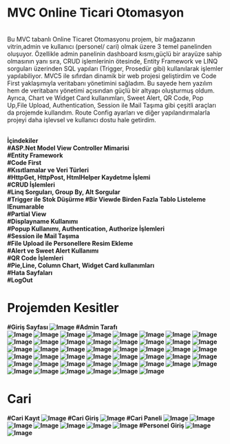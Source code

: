 # MVC Online Ticari Otomasyon
<br>
Bu MVC tabanlı Online Ticaret Otomasyonu projem, bir mağazanın vitrin,admin ve kullanıcı (personel/ cari) olmak üzere 3 temel panelinden oluşuyor. Özellikle admin panelinin dashboard kısmı,güçlü bir arayüze sahip olmasının yanı sıra, CRUD işlemlerinin ötesinde, Entity Framework ve LINQ sorguları üzerinden SQL yapıları (Trigger, Prosedür gibi) kullanılarak işlemler yapılabiliyor. MVC5 ile sıfırdan dinamik bir web projesi geliştirdim ve Code First yaklaşımıyla veritabanı yönetimini sağladım. Bu sayede hem yazılım hem de veritabanı yönetimi açısından güçlü bir altyapı oluşturmuş oldum. Ayrıca, Chart ve Widget Card kullanımları, Sweet Alert, QR Code, Pop Up,File Upload, Authentication, Session ile Mail Taşıma gibi çeşitli araçları da projemde kullandım. Route Config ayarları ve diğer yapılandırmalarla projeyi daha işlevsel ve kullanıcı dostu hale getirdim.<br><br>

<b>İçindekiler<b> <br>
#ASP.Net Model View Controller Mimarisi<br>
#Entity Framework <br>
#Code First <br>
#Kısıtlamalar ve Veri Türleri <br>
#HttpGet, HttpPost, HtmlHelper Kaydetme İşlemi <br>
#CRUD İşlemleri<br>
#Linq Sorguları, Group By, Alt Sorgular <br>
#Trigger ile Stok Düşürme
#Bir Viewde Birden Fazla Tablo Listeleme IEnumarable <br>
#Partial View <br>
#Displayname Kullanımı<br>
#Popup Kullanımı, Authentication, Authorize İşlemleri <br>
#Session ile Mail Taşıma<br>
#File Upload ile Personellere Resim Ekleme<br>
#Alert ve Sweet Alert Kullanımı <br>
#QR Code İşlemleri<br>
#Pie,Line, Column Chart, Widget Card kullanımları <br>
#Hata Sayfaları <br>
#LogOut 
# Projemden Kesitler<br>
#Giriş Sayfası
![Image](https://github.com/user-attachments/assets/355a11fd-5205-42b7-978b-559418d10377)
#Admin Tarafı<br>
![Image](https://github.com/user-attachments/assets/41c95bdb-0437-4968-830d-94a2e393883d)
![Image](https://github.com/user-attachments/assets/39b685d1-6ab1-4f6e-9b17-f0a138132c82)
![Image](https://github.com/user-attachments/assets/8b0d16ec-46f0-4f4b-81da-042aebca7ac0)
![Image](https://github.com/user-attachments/assets/c15c7f00-750a-4f51-bfaf-e1c4ab57c200)
![Image](https://github.com/user-attachments/assets/ea81f4da-c342-489c-bac3-23ec816fdcf2)
![Image](https://github.com/user-attachments/assets/3af59edf-b637-4ca4-9660-88159e4e05d6)
![Image](https://github.com/user-attachments/assets/885dc533-9d75-4735-b3cf-13d7364c0eda)
![Image](https://github.com/user-attachments/assets/afca2db1-c696-45d5-94e3-9a0b841e5da9)
![Image](https://github.com/user-attachments/assets/a3abc322-082d-400a-85d7-af5e528942b6)
![Image](https://github.com/user-attachments/assets/8004d4a2-593a-46c7-8b8c-4a4f2750c6a2)
![Image](https://github.com/user-attachments/assets/bc748727-0b4d-423d-9147-cc1ed456e434)
![Image](https://github.com/user-attachments/assets/3e93f4c6-ac2f-4883-9cfd-655351247048)
![Image](https://github.com/user-attachments/assets/8671a1dd-5e5d-473a-81e8-84c88350e60b)
![Image](https://github.com/user-attachments/assets/1d943566-473a-42ca-803a-74d2cbbd2256)
![Image](https://github.com/user-attachments/assets/27ce48d7-529a-4f14-954f-41923926d27c)
![Image](https://github.com/user-attachments/assets/0ad86321-13b1-463c-99e6-dfa307c2d35f)
![Image](https://github.com/user-attachments/assets/daeb01f0-6f77-4c3d-a572-434d1c82234b)
![Image](https://github.com/user-attachments/assets/77f9f428-67b5-424f-8191-e093248d6131)
![Image](https://github.com/user-attachments/assets/95d63a7d-1e24-4b85-ae2e-9b8c78cdd889)
![Image](https://github.com/user-attachments/assets/e011f16f-d645-422e-b890-c4a18d14e7f7)
![Image](https://github.com/user-attachments/assets/01fc4e0d-d213-4f69-aff8-f7f4ae91f83e)
![Image](https://github.com/user-attachments/assets/8c1084db-3106-4aa2-ac9e-2effb933153c)
![Image](https://github.com/user-attachments/assets/9267c2ae-46c8-4afa-babd-3795d1770cfa)
![Image](https://github.com/user-attachments/assets/4d5c5759-6173-449f-b6c6-5faadd175b69)
![Image](https://github.com/user-attachments/assets/01d3feb4-dabe-4e27-b986-d5a5c0f966e6)
![Image](https://github.com/user-attachments/assets/b2f72ca3-9fcd-480f-8b2e-ea061620c46e)
![Image](https://github.com/user-attachments/assets/95000174-273b-42b8-a05e-c4d3b5fafc9e)
![Image](https://github.com/user-attachments/assets/500a335c-7f5c-487e-8f2e-e12d0e80f395)
![Image](https://github.com/user-attachments/assets/ce1aabdd-c804-4c50-b85d-a5b0d70c263a)
![Image](https://github.com/user-attachments/assets/94a906a4-0d08-48e3-a21b-5207cfe791b2)
![Image](https://github.com/user-attachments/assets/d49314a0-ab2c-42a9-9ab2-f3fa34b53717)
![Image](https://github.com/user-attachments/assets/1b49d4b3-121a-40c7-8103-a83974da3109)
![Image](https://github.com/user-attachments/assets/3e71a73b-6b45-44a7-bb12-f7eec5941a40)
![Image](https://github.com/user-attachments/assets/cdc96340-d412-48b1-b13b-5f0561904d90)
![Image](https://github.com/user-attachments/assets/7958a777-4e60-4c34-8f31-c55760515397)
![Image](https://github.com/user-attachments/assets/2aae52b1-d154-4a1c-a3f7-d672453ce657)
![Image](https://github.com/user-attachments/assets/e5df56b1-0f5e-4fce-9975-33fb7648b2de)
![Image](https://github.com/user-attachments/assets/4cc9f837-0aec-4aa0-8315-1268929ea206)
![Image](https://github.com/user-attachments/assets/69d31fc1-22d6-462a-838c-7819305befee)
![Image](https://github.com/user-attachments/assets/5d9f255d-69c4-495e-8779-f2fe3db0ed06)
![Image](https://github.com/user-attachments/assets/63c0967a-5b5f-4869-8309-7a304ed1fd2c)
![Image](https://github.com/user-attachments/assets/34d981d0-8f8d-4e41-84f2-ed94118d47bb)
![Image](https://github.com/user-attachments/assets/32716ed6-86b9-40d1-a720-f7e382d90eba)
![Image](https://github.com/user-attachments/assets/1f0b1a62-b447-4950-986c-fc4ba9e793a4)
![Image](https://github.com/user-attachments/assets/432b395e-6926-4368-8e57-8c0f986b69a3)
![Image](https://github.com/user-attachments/assets/67de48e1-ca1a-4637-8b12-c612b8d925fa)
# Cari<br>
#Cari Kayıt
![Image](https://github.com/user-attachments/assets/24c55db5-07ac-4846-b081-870f50f804b3)
#Cari Giriş
![Image](https://github.com/user-attachments/assets/f077d779-bde6-4cae-acf2-c4a4032189e8)
#Cari Paneli
![Image](https://github.com/user-attachments/assets/0c9bef36-3991-463a-9653-8cf545b23ca3)
![Image](https://github.com/user-attachments/assets/fa8de393-7d31-4f82-a6bf-07a3d9b1479a)
![Image](https://github.com/user-attachments/assets/7659cca0-607f-4350-832a-3c47dc9ce667)
![Image](https://github.com/user-attachments/assets/76cf4897-aa8c-455b-a913-5861c6be437c)
![Image](https://github.com/user-attachments/assets/c232ecde-b29b-41fc-a450-91d0c17124f7)
![Image](https://github.com/user-attachments/assets/789bf1cf-5a3c-4a28-afb3-c78585b3ffeb)
![Image](https://github.com/user-attachments/assets/2ef3e0cb-a384-4dc8-9679-d5246f01d04a)
#Personel Giriş
![Image](https://github.com/user-attachments/assets/f33b7c4c-b5b2-409f-8827-708ea802e3ca)
![Image](https://github.com/user-attachments/assets/d2c379d6-6c2c-4cd3-918c-447b1e397709)







